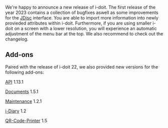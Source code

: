 We're happy to announce a new release of i-doit. The first release of the year 2023 contains a collection of bugfixes aswell as some improvements for the [JDisc](../../consolidate-data/jdisc/index.md) interface. You are able to import more information into newly provieded attributes within i-doit. Furthermore, if you are using smaller i-doit on a screen with a lower resolution, you will experience an automatic adjustment of the menu bar at the top. We also recommend to check out the changelog.

Add-ons
-------

Paired with the release of i-doit 22, we also provided new versions for the following add-ons:

[API](../../i-doit-add-ons/api/index.md) 1.13.1

[Documents](../../i-doit-add-ons/documents/index.md) 1.5.1

[Maintenance](../../i-doit-add-ons/maintenance.md) 1.2.1

[i-Diary](../../i-doit-add-ons/i-diary/index.md) 1.2

[QR-Code-Printer](../../i-doit-add-ons/i-doit-qr-code-printer.md) 1.5
